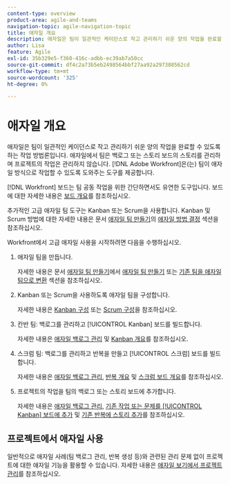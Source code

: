 ```yaml
---
content-type: overview
product-area: agile-and-teams
navigation-topic: agile-navigation-topic
title: 애자일 개요
description: 애자일은 팀이 일관적인 케이던스로 작고 관리하기 쉬운 양의 작업을 완료할 수 있도록 하는 작업 방법론입니다. 애자일에서 팀은 백로그 또는 스토리 보드의 스토리를 관리하며 프로젝트의 작업은 관리하지 않습니다. [!DNL Adobe Workfront] 팀이 애자일 방식으로 작업할 수 있도록 도와주는 도구를 제공합니다.
author: Lisa
feature: Agile
exl-id: 35b329e5-f360-416c-adbb-ec39ab7a50cc
source-git-commit: df4c2a73b5eb2498564bbf27aa92a297388562cd
workflow-type: tm+mt
source-wordcount: '325'
ht-degree: 0%

---
```


# 애자일 개요

애자일은 팀이 일관적인 케이던스로 작고 관리하기 쉬운 양의 작업을 완료할 수 있도록 하는 작업 방법론입니다. 애자일에서 팀은 백로그 또는 스토리 보드의 스토리를 관리하며 프로젝트의 작업은 관리하지 않습니다. [!DNL Adobe Workfront]은(는) 팀이 애자일 방식으로 작업할 수 있도록 도와주는 도구를 제공합니다.

[!DNL Workfront] 보드는 팀 공동 작업을 위한 간단하면서도 유연한 도구입니다. 보드에 대한 자세한 내용은 [보드 개요](../agile/boards-overview.md)를 참조하십시오.

추가적인 고급 애자일 팀 도구는 Kanban 또는 Scrum을 사용합니다. Kanban 및 Scrum 방법에 대한 자세한 내용은 문서 [애자일 팀 만들기](../agile/get-started-with-agile-in-workfront/create-an-agile-team.md)의 [애자일 방법 결정](../agile/get-started-with-agile-in-workfront/create-an-agile-team.md#deciding) 섹션을 참조하십시오.

Workfront에서 고급 애자일 사용을 시작하려면 다음을 수행하십시오.

1. 애자일 팀을 만듭니다.

   자세한 내용은 문서 [애자일 팀 만들기](../agile/get-started-with-agile-in-workfront/create-an-agile-team.md)에서 [애자일 팀 만들기](../agile/get-started-with-agile-in-workfront/create-an-agile-team.md/#create-an-agile-team-1) 또는 [기존 팀을 애자일 팀으로 변환](../agile/get-started-with-agile-in-workfront/create-an-agile-team.md#converting-an-existing-team-into-an-agaile-team) 섹션을 참조하십시오.

1. Kanban 또는 Scrum을 사용하도록 애자일 팀을 구성합니다.

   자세한 내용은 [Kanban 구성](../agile/get-started-with-agile-in-workfront/configure-kanban.md) 또는 [Scrum 구성](../agile/get-started-with-agile-in-workfront/configure-scrum.md)을 참조하십시오.

1. 칸반 팀: 백로그를 관리하고 [!UICONTROL Kanban] 보드를 빌드합니다.

   자세한 내용은 [애자일 백로그 관리](../agile/work-in-an-agile-environment/manage-the-agile-backlog.md) 및 [Kanban 개요](../agile/use-kanban-in-an-agile-team/kanban-overview.md)를 참조하십시오.

1. 스크럼 팀: 백로그를 관리하고 반복을 만들고 [!UICONTROL 스크럼] 보드를 빌드합니다.

   자세한 내용은 [애자일 백로그 관리](../agile/work-in-an-agile-environment/manage-the-agile-backlog.md), [반복 개요](../agile/use-scrum-in-an-agile-team/iterations/iterations-overview.md) 및 [스크럼 보드 개요](../agile/use-scrum-in-an-agile-team/scrum-board/scrum-board-overview.md)를 참조하십시오.

1. 프로젝트의 작업을 팀의 백로그 또는 스토리 보드에 추가합니다.

   자세한 내용은 [애자일 백로그 관리](../agile/work-in-an-agile-environment/manage-the-agile-backlog.md), [기존 작업 또는 문제를 [!UICONTROL Kanban] 보드에 추가](../agile/use-kanban-in-an-agile-team/add-existing-tasks-or-issues-to-the-kanban-board.md) 및 [기존 반복에 스토리 추가](../agile/use-scrum-in-an-agile-team/iterations/add-stories-to-existing-iteration.md)를 참조하십시오.

## 프로젝트에서 애자일 사용

일반적으로 애자일 사례(팀 백로그 관리, 반복 생성 등)와 관련된 관리 문제 없이 프로젝트에 대한 애자일 기능을 활용할 수 있습니다. 자세한 내용은 [애자일 보기에서 프로젝트 관리](/help/quicksilver/manage-work/projects/manage-projects/manage-projects-in-agile-view.md)를 참조하십시오.
